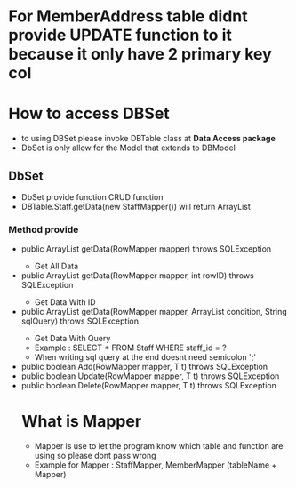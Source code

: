 # For MemberAddress table didnt provide UPDATE function to it because it only have 2 primary key col

# How to access DBSet
- to using DBSet please invoke DBTable class at <b>Data Access package</b>
- DbSet is only allow for the Model that extends to DBModel

## DbSet
- DbSet provide function CRUD function
- DBTable.Staff.getData(new StaffMapper()) will return ArrayList<Staff>

### Method provide
- public ArrayList<T> getData(RowMapper<T> mapper) throws SQLException
	- Get All Data
- public ArrayList<T> getData(RowMapper<T> mapper, int rowID) throws SQLException
	- Get Data With ID
- public ArrayList<T> getData(RowMapper<T> mapper, ArrayList<Object> condition, String sqlQuery) throws SQLException
	- Get Data With Query
	- Example : SELECT * FROM Staff WHERE staff_id = ?
	- When writing sql query at the end doesnt need semicolon ';'
- public boolean Add(RowMapper<T> mapper, T t) throws SQLException
- public boolean Update(RowMapper<T> mapper, T t) throws SQLException
- public boolean Delete(RowMapper<T> mapper, T t) throws SQLException

# What is Mapper
- Mapper is use to let the program know which table and function are using so please dont pass wrong
- Example for Mapper : StaffMapper, MemberMapper (tableName + Mapper)
